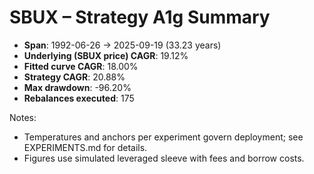 # SBUX – Strategy A1g Summary

- **Span**: 1992-06-26 → 2025-09-19 (33.23 years)
- **Underlying (SBUX price) CAGR**: 19.12%
- **Fitted curve CAGR**: 18.00%
- **Strategy CAGR**: 20.88%
- **Max drawdown**: -96.20%
- **Rebalances executed**: 175

Notes:

- Temperatures and anchors per experiment govern deployment; see EXPERIMENTS.md for details.
- Figures use simulated leveraged sleeve with fees and borrow costs.
